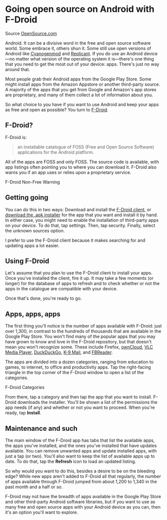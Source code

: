 # Going open source on Android with F-Droid
Source [OpenSource.com](https://opensource.com/life/15/1/going-open-source-android-f-droid)

Android. It can be a divisive word in the free and open source software world. Some embrace it, others shun it. Some still use open versions of Android like [Cyanogenmod](http://www.cyanogenmod.org/) and [Replicant](http://replicant.us/). If you do use an Android device—no matter what version of the operating system it is—there's one thing that you need to get the most out of your device: apps. There's just no way around that.

Most people grab their Android apps from the Google Play Store. Some might install apps from the Amazon Appstore or another third-party source. A majority of the apps that you get from Google and Amazon's app stores are proprietary, and many of them collect a lot of information about you.

So what choice to you have if you want to use Android and keep your apps as free and open as possible? You turn to [F-Droid](https://f-droid.org/).

## F-Droid?

F-Droid is:

>an installable catalogue of FOSS (Free and Open Source Software) applications for the Android platform.

All of the apps are FOSS and only FOSS. The source code is available, with app listings often pointing you to where you can download it. F-Droid also warns you if an app uses or relies upon a proprietary service.

F-Droid Non-Free Warning

## Getting going

You can do this in two ways: Download and install the [F-Droid client](https://f-droid.org/repository/browse/), or [download the .apk installer](https://f-droid.org/repository/browse/) for the app that you want and install it by hand. In either case, you might need to enable the installation of third-party apps on your device. To do that, tap settings. Then, tap security. Finally, select the unknown sources option.

I prefer to use the F-Droid client because it makes searching for and updating apps a lot easier.

## Using F-Droid

Let's assume that you plan to use the F-Droid client to install your apps. Once you've installed the client, fire it up. It may take a few moments (or longer) for the database of apps to refresh and to check whether or not the apps in the catalogue are compatible with your device.

Once that's done, you're ready to go.

## Apps, apps, apps

The first thing you'll notice is the number of apps available with F-Droid: just over 1,300, in contrast to the hundreds of thousands that are available in the Google Play Store. You won't find many of the popular apps that you may have grown to know and love in the F-Droid repository, but that doesn't mean you won't recognize some. These include Firefox, [ownCloud](http://www.owncloud.org/), [VLC Media Player](http://www.videolan.org/vlc/index.html), [DuckDuckGo](https://duckduckgo.com/), [K-9 Mail](http://k9mail.org/), and [FBReader](http://fbreader.org/).

The apps are divided into a dozen categories, ranging from education to games, to internet, to office and productivity apps. Tap the right-facing triangle in the top corner of the F-Droid window to open a list of the categories.

F-Droid Categories

From there, tap a category and then tap the app that you want to install. F-Droid downloads the installer. You'll be shown a list of the permissions the app needs (if any) and whether or not you want to proceed. When you're ready, tap **Install**.

## Maintenance and such

The main window of the F-Droid app has tabs that list the available apps, the apps you've installed, and the ones you've installed that have updates available. You can remove unwanted apps and update installed apps, with just a tap (or two). You'll also want to keep the list of available apps up to date. To do that, tap the **Refresh** icon to load an updated listing.

So why would you want to do this, besides a desire to be on the bleeding edge? While new apps aren't added to F-Droid all that regularly, the number of apps available through F-Droid jumped from about 1,200 to 1,340 in the past month and a half or so.

F-Droid may not have the breadth of apps available in the Google Play Store and other third-party Android software libraries, but if you want to use as many free and open source apps with your Android device as you can, then it's an option you'll want to explore.

